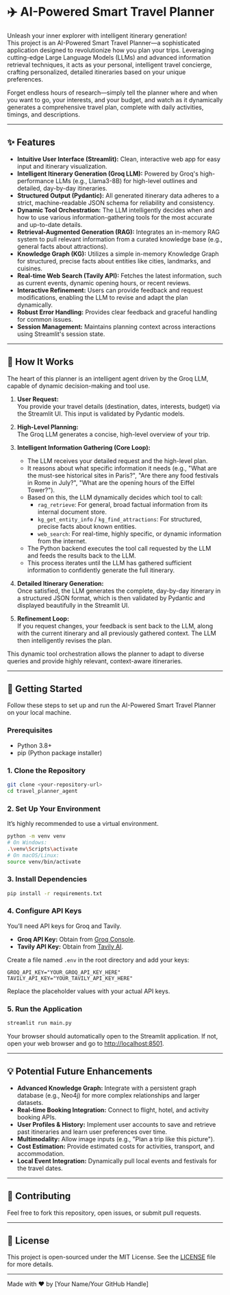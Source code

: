 # ✈️ AI-Powered Smart Travel Planner

Unleash your inner explorer with intelligent itinerary generation!  
This project is an AI-Powered Smart Travel Planner—a sophisticated application designed to revolutionize how you plan your trips. Leveraging cutting-edge Large Language Models (LLMs) and advanced information retrieval techniques, it acts as your personal, intelligent travel concierge, crafting personalized, detailed itineraries based on your unique preferences.

Forget endless hours of research—simply tell the planner where and when you want to go, your interests, and your budget, and watch as it dynamically generates a comprehensive travel plan, complete with daily activities, timings, and descriptions.

---

## ✨ Features

- **Intuitive User Interface (Streamlit):** Clean, interactive web app for easy input and itinerary visualization.
- **Intelligent Itinerary Generation (Groq LLM):** Powered by Groq's high-performance LLMs (e.g., Llama3-8B) for high-level outlines and detailed, day-by-day itineraries.
- **Structured Output (Pydantic):** All generated itinerary data adheres to a strict, machine-readable JSON schema for reliability and consistency.
- **Dynamic Tool Orchestration:** The LLM intelligently decides when and how to use various information-gathering tools for the most accurate and up-to-date details.
- **Retrieval-Augmented Generation (RAG):** Integrates an in-memory RAG system to pull relevant information from a curated knowledge base (e.g., general facts about attractions).
- **Knowledge Graph (KG):** Utilizes a simple in-memory Knowledge Graph for structured, precise facts about entities like cities, landmarks, and cuisines.
- **Real-time Web Search (Tavily API):** Fetches the latest information, such as current events, dynamic opening hours, or recent reviews.
- **Interactive Refinement:** Users can provide feedback and request modifications, enabling the LLM to revise and adapt the plan dynamically.
- **Robust Error Handling:** Provides clear feedback and graceful handling for common issues.
- **Session Management:** Maintains planning context across interactions using Streamlit's session state.

---

## 🧠 How It Works

The heart of this planner is an intelligent agent driven by the Groq LLM, capable of dynamic decision-making and tool use.

1. **User Request:**  
   You provide your travel details (destination, dates, interests, budget) via the Streamlit UI. This input is validated by Pydantic models.

2. **High-Level Planning:**  
   The Groq LLM generates a concise, high-level overview of your trip.

3. **Intelligent Information Gathering (Core Loop):**  
   - The LLM receives your detailed request and the high-level plan.
   - It reasons about what specific information it needs (e.g., "What are the must-see historical sites in Paris?", "Are there any food festivals in Rome in July?", "What are the opening hours of the Eiffel Tower?").
   - Based on this, the LLM dynamically decides which tool to call:
     - `rag_retrieve`: For general, broad factual information from its internal document store.
     - `kg_get_entity_info` / `kg_find_attractions`: For structured, precise facts about known entities.
     - `web_search`: For real-time, highly specific, or dynamic information from the internet.
   - The Python backend executes the tool call requested by the LLM and feeds the results back to the LLM.
   - This process iterates until the LLM has gathered sufficient information to confidently generate the full itinerary.

4. **Detailed Itinerary Generation:**  
   Once satisfied, the LLM generates the complete, day-by-day itinerary in a structured JSON format, which is then validated by Pydantic and displayed beautifully in the Streamlit UI.

5. **Refinement Loop:**  
   If you request changes, your feedback is sent back to the LLM, along with the current itinerary and all previously gathered context. The LLM then intelligently revises the plan.

This dynamic tool orchestration allows the planner to adapt to diverse queries and provide highly relevant, context-aware itineraries.

---

## 🚀 Getting Started

Follow these steps to set up and run the AI-Powered Smart Travel Planner on your local machine.

### Prerequisites

- Python 3.8+
- pip (Python package installer)

### 1. Clone the Repository

```sh
git clone <your-repository-url>
cd travel_planner_agent
```

### 2. Set Up Your Environment

It’s highly recommended to use a virtual environment.

```sh
python -m venv venv
# On Windows:
.\venv\Scripts\activate
# On macOS/Linux:
source venv/bin/activate
```

### 3. Install Dependencies

```sh
pip install -r requirements.txt
```

### 4. Configure API Keys

You’ll need API keys for Groq and Tavily.

- **Groq API Key:** Obtain from [Groq Console](https://console.groq.com/).
- **Tavily API Key:** Obtain from [Tavily AI](https://www.tavily.com/).

Create a file named `.env` in the root directory and add your keys:

```
GROQ_API_KEY="YOUR_GROQ_API_KEY_HERE"
TAVILY_API_KEY="YOUR_TAVILY_API_KEY_HERE"
```

Replace the placeholder values with your actual API keys.

### 5. Run the Application

```sh
streamlit run main.py
```

Your browser should automatically open to the Streamlit application. If not, open your web browser and go to [http://localhost:8501](http://localhost:8501).

---

## 💡 Potential Future Enhancements

- **Advanced Knowledge Graph:** Integrate with a persistent graph database (e.g., Neo4j) for more complex relationships and larger datasets.
- **Real-time Booking Integration:** Connect to flight, hotel, and activity booking APIs.
- **User Profiles & History:** Implement user accounts to save and retrieve past itineraries and learn user preferences over time.
- **Multimodality:** Allow image inputs (e.g., "Plan a trip like this picture").
- **Cost Estimation:** Provide estimated costs for activities, transport, and accommodation.
- **Local Event Integration:** Dynamically pull local events and festivals for the travel dates.

---

## 🤝 Contributing

Feel free to fork this repository, open issues, or submit pull requests.

---

## 📄 License

This project is open-sourced under the MIT License. See the [LICENSE](LICENSE) file for more details.

---

Made with ❤️ by [Your Name/Your GitHub Handle]